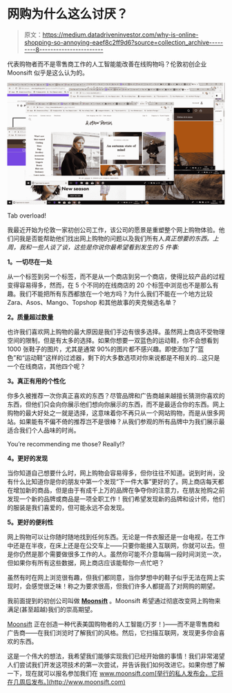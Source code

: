 # 网购为什么这么讨厌？

> 原文：<https://medium.datadriveninvestor.com/why-is-online-shopping-so-annoying-eaef8c2ff9d6?source=collection_archive---------8----------------------->

代表购物者而不是零售商工作的人工智能能改善在线购物吗？伦敦初创企业 Moonsift 似乎是这么认为的。

![](img/d3bab22a736ed78f3d9d5e0ccc14105e.png)

Tab overload!

我最近开始为伦敦一家初创公司工作，该公司的愿景是重塑整个网上购物体验。他们问我是否能帮助他们找出网上购物的问题以及我们所有人*真正想要的东西。上周，我和一些人谈了谈，这些是你说你最希望看到发生的 5 件事:*

**1。一切尽在一处**

从一个标签到另一个标签，而不是从一个商店到另一个商店，使得比较产品的过程变得容易得多，然而，在 5 个不同的在线商店的 20 个标签中浏览也不是那么有趣。我们不能把所有东西都放在一个地方吗？为什么我们不能在一个地方比较 Zara、Asos、Mango、Topshop 和其他故事的夹克候选名单？

**2。质量超过数量**

也许我们喜欢网上购物的最大原因是我们手边有很多选择。虽然网上商店不受物理空间的限制，但是有太多的选择。如果你想要一双蓝色的运动鞋，你不会想看到 1000 张鞋子的图片，尤其是通常 90%的图片都不感兴趣。即使添加了“蓝色”和“运动鞋”这样的过滤器，剩下的大多数选项对你来说都是不相关的…这只是一个在线商店，其他四个呢？

**3。真正有用的个性化**

你多久被推荐一次你真正喜欢的东西？尽管品牌和广告商越来越擅长猜测你喜欢的东西，但他们只会向你展示他们想向你展示的东西，而不是最适合你的东西。网上购物的最大好处之一就是选择，这意味着你不再只从一个网站购物，而是从很多网站。如果能有不偏不倚的推荐岂不是很棒？从我们参观的所有品牌中为我们展示最适合我们个人品味的时尚。

You’re recommending me those? Really!?

**4。更好的发现**

当你知道自己想要什么时，网上购物会容易得多，但你往往不知道。说到时尚，没有什么比知道你是你的朋友中第一个发现“下一件大事”更好的了。网上商店每天都在增加新的商品，但是由于有成千上万的品牌在争夺你的注意力，在朋友抢购之前发现一个新的品牌或商品是一项全职工作！我们希望发现新的品牌和设计师，他们的服装是我们喜爱的，但可能永远不会发现。

**5。更好的便利性**

网上购物可以让你随时随地找到任何东西。无论是一件衣服还是一台电视，在工作中还是在半夜，在床上还是在公交车上——只要你能接入互联网，你就可以去。但是你仍然是那个需要做很多工作的人。虽然你可能不介意每隔一段时间浏览一次，但如果你有所有这些数据，网上商店应该能帮你一点忙吧？

虽然有时在网上浏览很有趣，但我们都同意，当你梦想中的鞋子似乎无法在网上实现时，会感觉很乏味！称之为要求很高，但我们许多人都提高了对网购的期望。

我前面提到的初创公司叫做 [**Moonsift**](http://www.moonsift.com) 。Moonsift 希望通过彻底改变网上购物来满足(甚至超越)我们的崇高期望。

[Moonsift](http://www.moonsift.com) 正在创造一种代表美国购物者的人工智能(万岁！)——而不是零售商和广告商——在我们浏览时了解我们的风格。然后，它扫描互联网，发现更多你会喜欢的东西。

这是一个伟大的想法，我希望我们能够实现我们已经开始做的事情！我们非常渴望人们尝试我们开发这项技术的第一次尝试，并告诉我们如何改进它。如果你想了解一下，现在就可以报名参加我们在 www.moonsift.com[举行的私人发布会，它将在几周后发布。](http://www.moonsift.com)